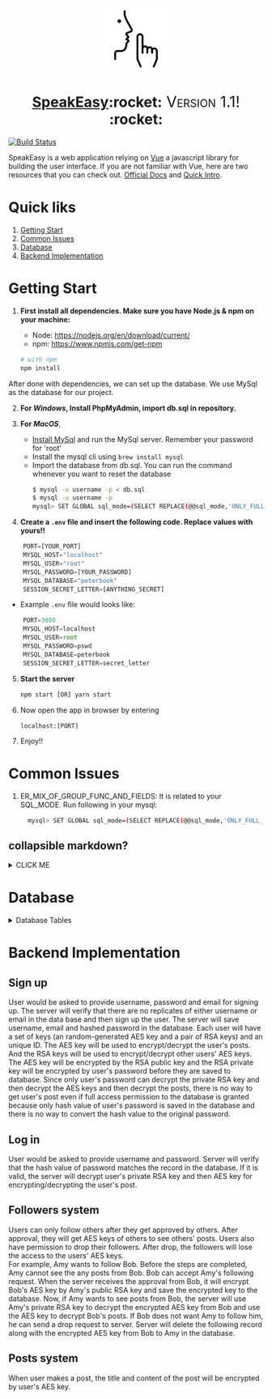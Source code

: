 <!-- Logo -->
<p align="center">
  <a href="https://github.com/dedmeme-2018/SpeakEasy">
    <img height="128" width="128" src="https://raw.githubusercontent.com/dedmeme-2018/SpeakEasy/master/logo.png">
  </a>
</p>
<!-- Name -->
<h1 align="center">
  <a href="https://github.com/dedmeme-2018/SpeakEasy">SpeakEasy</a>:rocket:<span style="font-variant-caps: petite-caps;font-size: 30px;font-weight: 400;"> Version 1.1! </span>:rocket:
</h1>

[![Build Status](https://travis-ci.org/dedmeme-2018/SpeakEasy.svg?branch=master)](https://travis-ci.org/dedmeme-2018/SpeakEasy)

<!-- Quick Intro -->
SpeakEasy is a web application relying on [Vue](https://vuejs.org/v2/guide/index.html) a javascript library for building the user interface. If you are not familiar with Vue, here are two resources that you can check out. [Official Docs](https://vuejs.org/v2/guide/installation.html#Vue-Devtools) and [Quick Intro](https://medium.com/codingthesmartway-com-blog/vue-js-2-quickstart-tutorial-2017-246195cfbdd2).

# Quick liks
1. [Getting Start](#getting-start)
2. [Common Issues](#common-issues)
3. [Database](#database)
4. [Backend Implementation](#backend-implementation)

# Getting Start
1. <b>First install all dependencies. Make sure you have Node.js & npm on your machine:</b>
    - Node: https://nodejs.org/en/download/current/ 
    - npm: https://www.npmjs.com/get-npm

    ```bash
    # with npm
    npm install
    ```

After done with dependencies, we can set up the database. We use MySql as the database for our project.

2. <b>For <i>Windows</i>, Install PhpMyAdmin, import db.sql in repository.</b>

3. <b>For <i>MacOS</i></b>,
   - [Install MySql](https://dev.mysql.com/downloads/mysql/) and run the MySql server. Remember your password for 'root' 
   - Install the mysql cli using `brew install mysql`
   - Import the database from db.sql. You can run the command whenever you want to reset the database
      ```bash
      $ mysql -u username -p < db.sql
      $ mysql -u username -p
      mysql> SET GLOBAL sql_mode=(SELECT REPLACE(@@sql_mode,'ONLY_FULL_GROUP_BY',''));
      ```


4. <b>Create a `.env` file and insert the following code. Replace values with yours!!</b>

```javascript
    PORT=[YOUR_PORT]
    MYSQL_HOST="localhost"
    MYSQL_USER="root"
    MYSQL_PASSWORD=[YOUR_PASSWORD]
    MYSQL_DATABASE="peterbook"
    SESSION_SECRET_LETTER=[ANYTHING_SECRET]
```

  - Example `.env` file would looks like:

```javascript
    PORT=3000
    MYSQL_HOST=localhost
    MYSQL_USER=root
    MYSQL_PASSWORD=pswd
    MYSQL_DATABASE=peterbook
    SESSION_SECRET_LETTER=secret_letter
```


5. <b>Start the server</b>
    ```javascript
    npm start [OR] yarn start
    ```

6. Now open the app in browser by entering 
    ```javacript
    localhost:[PORT]
    ```

7. Enjoy!!

# Common Issues
1. ER_MIX_OF_GROUP_FUNC_AND_FIELDS:
    It is related to your SQL_MODE. Run following in your mysql:
    ```bash
      mysql> SET GLOBAL sql_mode=(SELECT REPLACE(@@sql_mode,'ONLY_FULL_GROUP_BY',''));
    ```

## collapsible markdown?

<details><summary>CLICK ME</summary>
<p>

#### yes, even hidden code blocks!

```python
print("hello world!")
```

</p>
</details>

# Database
<details><summary>Database Tables</summary>
<p>

<details><summary> <b>users</b> Table </summary>

  | id | username | email | password | bio | joined |
| ---------- | ----------- | ---------- | ----------- | ---------- | ----------- |
| Unique | Unique | Unique | Hash value of user's password | Text | The time when user joined |

</details>

<details><summary> <b>follow_system</b> Table </summary>

|follow_id|follow_by|follow_by_username|follow_to|follow_to_username|follow_time|confirmed|
| --- | --- | --- | --- | --- | --- | --- |
|Unique|Follower's id|Follower's name|Followed's id|Followed's name|When this follow is created|If followed user confirms the follower|

</details>

<details><summary> <b>likes</b> Table </summary>

|like_id|like_by|like_by_username|post_id|like_time|
| --- | --- | --- | --- | --- |
|Unique|Id of who does the 'like'|Username of who does the 'like'|Id of the post|When the 'like' happened|

</details>

<details><summary> <b>posts</b> Table </summary>

|post_id|user|username|title|content|post_created|
| ---- | ---- | ---- | ---- | ---- | ---- |
|Unique|Id of who makes the post|Name of who makes the post|Title of the post|Content of the post|When the postis published|

</details>

<details><summary> <b>profile_views</b> Table </summary>

|view_id|view_by|view_by_username|view_to|view_time|
| ---- | ---- | ---- | ---- | ---- |
|Unique|Id of who view the profile|Name of who view the profile|Id of the owner of the profile|When the view happened|

</details>

<details><summary> <b>keys_system</b> Table </summary>

| user_id | publickey | privatekey | aeskey |
| ---- | ---- | ---- | ---- |
|Id of the user who owns this set of keys|Public key of the user. It is used to encrypt the user's folloings' AES key.|Private key of the user. It is encrypted by user's password by AES.|AES key to encrypt/decrypt this user's posts. It is encrypted by user's public key|

</details>

<details><summary> <b>encrypted_keys_system</b> Table </summary>

|follow_by|follow_to|encryptedkey|
| --------- | --------- | ------------ |
|Follower's id|Followed user's id|The AES key to decrypt Followed user's posts. It is encrypted by follower's public key|


</details>
</p>
</details>

# Backend Implementation

## Sign up
User would be asked to provide username, password and email for signing up. The server will verify that there are no replicates of either username or email in the data base and then sign up the user. The server will save username, email and hashed password in the database. Each user will have a set of keys (an random-generated AES key and a pair of RSA keys) and an unique ID. The AES key will be used to encrypt/decrypt the user's posts. And the RSA keys will be used to encrypt/decrypt other users' AES keys. The AES key will be encrypted by the RSA public key and the RSA private key will be encrypted by user's password before they are saved to database. Since only user's password can decrypt the private RSA key and then decrypt the AES keys and then decrypt the posts, there is no way to get user's post even if full access permission to the database is granted because only hash value of user's password is saved in the database and there is no way to convert the hash value to the original password.

## Log in
User would be asked to provide username and password. Server will verify that the hash value of password matches the record in the database. If it is valid, the server will decrypt user's private RSA key and then AES key for encrypting/decrypting the user's post.

## Followers system
Users can only follow others after they get approved by others. After approval, they will get AES keys of others to see others' posts. Users also have permission to drop their followers. After drop, the followers will lose the access to the users' AES keys.  
For example, Amy wants to follow Bob. Before the steps are completed, Amy cannot see the any posts from Bob. Bob can accept Amy's following request. When the server receives the approval from Bob, it will encrypt Bob's AES key by Amy's public RSA key and save the encrypted key to the database. Now, if Amy wants to see posts from Bob, the server will use Amy's private RSA key to decrypt the encrypted AES key from Bob and use the AES key to decrypt Bob's posts. If Bob does not want Amy to follow him, he can send a drop request to server. Server will delete the following record along with the encrypted AES key from Bob to Amy in the database.
## Posts system
When user makes a post, the title and content of the post will be encrypted by user's AES key.
